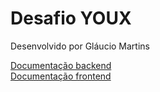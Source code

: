 # Desafio YOUX

Desenvolvido por Gláucio Martins

[Documentação backend](./back-end/README.md)<br />
[Documentação frontend](./back-end/README.md)
